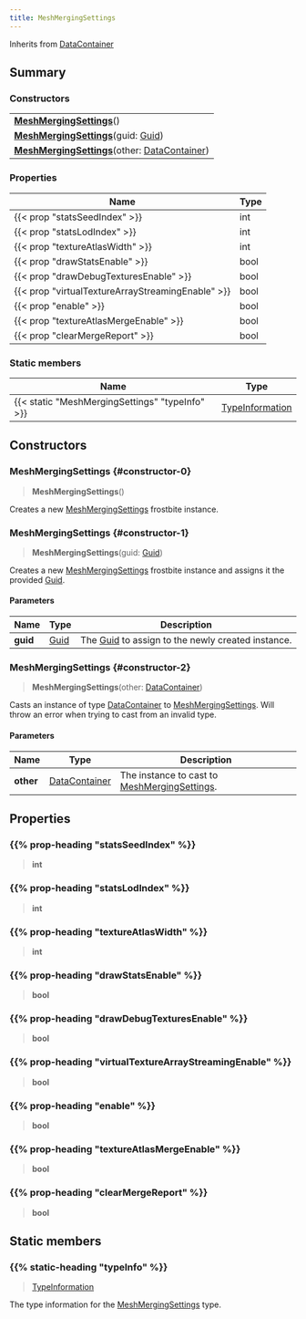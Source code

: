 ```yaml
---
title: MeshMergingSettings
---
```


Inherits from 
[DataContainer](/vext/ref/shared/class/datacontainer)

## Summary
### Constructors
| |
| ----------- |
| **[MeshMergingSettings](#constructor-0)**() |
| **[MeshMergingSettings](#constructor-1)**(guid: [Guid](/vext/ref/shared/class/guid)) |
| **[MeshMergingSettings](#constructor-2)**(other: [DataContainer](/vext/ref/shared/class/datacontainer)) |

### Properties
| Name | Type |
| ---- | ---- |
| {{< prop "statsSeedIndex" >}} | int |
| {{< prop "statsLodIndex" >}} | int |
| {{< prop "textureAtlasWidth" >}} | int |
| {{< prop "drawStatsEnable" >}} | bool |
| {{< prop "drawDebugTexturesEnable" >}} | bool |
| {{< prop "virtualTextureArrayStreamingEnable" >}} | bool |
| {{< prop "enable" >}} | bool |
| {{< prop "textureAtlasMergeEnable" >}} | bool |
| {{< prop "clearMergeReport" >}} | bool |

### Static members
| Name | Type |
| ---- | ---- |
| {{< static "MeshMergingSettings" "typeInfo" >}} | [TypeInformation](/vext/ref/shared/class/typeinformation) |

## Constructors
### MeshMergingSettings {#constructor-0}
> **MeshMergingSettings**()

Creates a new [MeshMergingSettings](/vext/ref/fb/meshmergingsettings) frostbite instance.

### MeshMergingSettings {#constructor-1}
> **MeshMergingSettings**(guid: [Guid](/vext/ref/shared/class/guid))

Creates a new [MeshMergingSettings](/vext/ref/fb/meshmergingsettings) frostbite instance and assigns it the provided [Guid](/vext/ref/shared/class/guid).

#### Parameters
| Name | Type | Description |
| ---- | ---- | ----------- |
| **guid** | [Guid](/vext/ref/shared/class/guid) | The [Guid](/vext/ref/shared/class/guid) to assign to the newly created instance. |

### MeshMergingSettings {#constructor-2}
> **MeshMergingSettings**(other: [DataContainer](/vext/ref/shared/class/datacontainer))

Casts an instance of type [DataContainer](/vext/ref/shared/class/datacontainer) to [MeshMergingSettings](/vext/ref/fb/meshmergingsettings). Will throw an error when trying to cast from an invalid type.

#### Parameters
| Name | Type | Description |
| ---- | ---- | ----------- |
| **other** | [DataContainer](/vext/ref/shared/class/datacontainer) | The instance to cast to [MeshMergingSettings](/vext/ref/fb/meshmergingsettings). |

## Properties
### {{% prop-heading "statsSeedIndex" %}}
> **int**

### {{% prop-heading "statsLodIndex" %}}
> **int**

### {{% prop-heading "textureAtlasWidth" %}}
> **int**

### {{% prop-heading "drawStatsEnable" %}}
> **bool**

### {{% prop-heading "drawDebugTexturesEnable" %}}
> **bool**

### {{% prop-heading "virtualTextureArrayStreamingEnable" %}}
> **bool**

### {{% prop-heading "enable" %}}
> **bool**

### {{% prop-heading "textureAtlasMergeEnable" %}}
> **bool**

### {{% prop-heading "clearMergeReport" %}}
> **bool**

## Static members
### {{% static-heading "typeInfo" %}}
> [TypeInformation](/vext/ref/shared/class/typeinformation)

The type information for the [MeshMergingSettings](/vext/ref/fb/meshmergingsettings) type.

